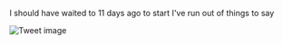 I should have waited to 11 days ago to start I've run out of things to say


![Tweet image](/assets/crosspoast/Gv2E5wmaoAA-Lzu.jpg)

